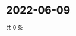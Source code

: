 # 2022-06-09

共 0 条

<!-- BEGIN WEIBO -->
<!-- 最后更新时间 Thu Jun 09 2022 22:17:10 GMT+0800 (China Standard Time) -->

<!-- END WEIBO -->
